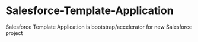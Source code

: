 # Salesforce-Template-Application
Salesforce Template Application is bootstrap/accelerator for new Salesforce project
